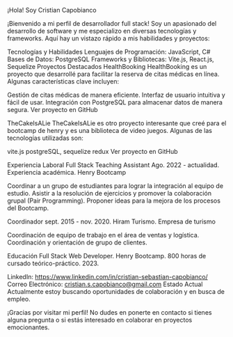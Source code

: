 ¡Hola! Soy Cristian Capobianco

¡Bienvenido a mi perfil de desarrollador full stack! Soy un apasionado del desarrollo de software y me especializo en diversas tecnologías y frameworks. Aquí hay un vistazo rápido a mis habilidades y proyectos:

Tecnologías y Habilidades Lenguajes de Programación: JavaScript, C# Bases de Datos: PostgreSQL Frameworks y Bibliotecas: Vite.js, React.js, Sequelize Proyectos Destacados HealthBooking HealthBooking es un proyecto que desarrollé para facilitar la reserva de citas médicas en línea. Algunas características clave incluyen:

Gestión de citas médicas de manera eficiente. Interfaz de usuario intuitiva y fácil de usar. Integración con PostgreSQL para almacenar datos de manera segura. Ver proyecto en GitHub

TheCakeIsALie TheCakeIsALie es otro proyecto interesante que creé para el bootcamp de henry y es una biblioteca de video juegos. Algunas de las tecnologías utilizadas son:

vite.js postgreSQL, sequelize redux Ver proyecto en GitHub

Experiencia Laboral Full Stack Teaching Assistant Ago. 2022 - actualidad. Experiencia académica. Henry Bootcamp

Coordinar a un grupo de estudiantes para lograr la integración al equipo de estudio. Asistir a la resolución de ejercicios y promover la colaboración grupal (Pair Programming). Proponer ideas para la mejora de los procesos del Bootcamp.

Coordinador sept. 2015 - nov. 2020. Hiram Turismo. Empresa de turismo

Coordinación de equipo de trabajo en el área de ventas y logística. Coordinación y orientación de grupo de clientes.

Educación Full Stack Web Developer. Henry Bootcamp. 800 horas de cursado teórico-práctico. 2023.

LinkedIn: https://www.linkedin.com/in/cristian-sebastian-capobianco/ Correo Electrónico: cristian.s.capobianco@gmail.com Estado Actual Actualmente estoy buscando oportunidades de colaboración y en busca de empleo.

¡Gracias por visitar mi perfil! No dudes en ponerte en contacto si tienes alguna pregunta o si estás interesado en colaborar en proyectos emocionantes.
